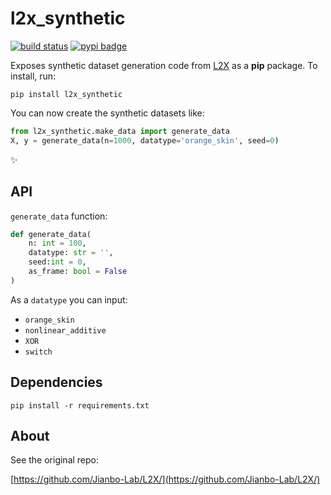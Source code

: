 # l2x_synthetic

[![build status](https://github.com/dunnkers/l2x_synthetic/actions/workflows/python-app.yml/badge.svg)](https://github.com/dunnkers/l2x_synthetic/actions/workflows/python-app.yml) [![pypi badge](https://img.shields.io/pypi/v/l2x_synthetic.svg?maxAge=3600)](https://pypi.org/project/l2x_synthetic/)


Exposes synthetic dataset generation code from [L2X](https://arxiv.org/pdf/1802.07814.pdf) as a **pip** package. To install, run:

```shell
pip install l2x_synthetic
```

You can now create the synthetic datasets like:

```python
from l2x_synthetic.make_data import generate_data
X, y = generate_data(n=1000, datatype='orange_skin', seed=0)
```

✨

## API
`generate_data` function:

```python
def generate_data(
    n: int = 100,
    datatype: str = '',
    seed:int = 0,
    as_frame: bool = False
)
```

As a `datatype` you can input:
- `orange_skin`
- `nonlinear_additive`
- `XOR`
- `switch`

## Dependencies
```shell
pip install -r requirements.txt
```

## About
See the original repo:

[https://github.com/Jianbo-Lab/L2X/](https://github.com/Jianbo-Lab/L2X/)
